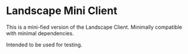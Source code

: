 # Landscape Mini Client

This is a mini-fied version of the Landscape Client. Minimally
compatible with minimal dependencies.

Intended to be used for testing.
